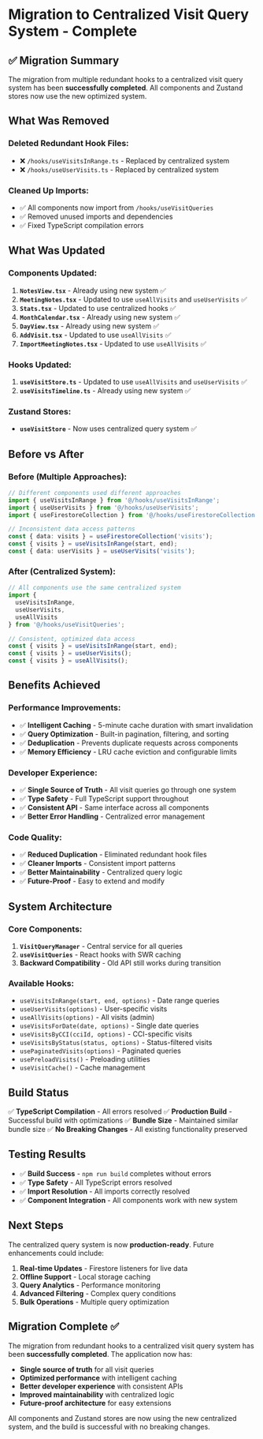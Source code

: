 # Migration to Centralized Visit Query System - Complete

## ✅ **Migration Summary**

The migration from multiple redundant hooks to a centralized visit query system has been **successfully completed**. All components and Zustand stores now use the new optimized system.

## **What Was Removed**

### **Deleted Redundant Hook Files:**
- ❌ `/hooks/useVisitsInRange.ts` - Replaced by centralized system
- ❌ `/hooks/useUserVisits.ts` - Replaced by centralized system

### **Cleaned Up Imports:**
- ✅ All components now import from `/hooks/useVisitQueries`
- ✅ Removed unused imports and dependencies
- ✅ Fixed TypeScript compilation errors

## **What Was Updated**

### **Components Updated:**
1. **`NotesView.tsx`** - Already using new system ✅
2. **`MeetingNotes.tsx`** - Updated to use `useAllVisits` and `useUserVisits` ✅
3. **`Stats.tsx`** - Updated to use centralized hooks ✅
4. **`MonthCalendar.tsx`** - Already using new system ✅
5. **`DayView.tsx`** - Already using new system ✅
6. **`AddVisit.tsx`** - Updated to use `useAllVisits` ✅
7. **`ImportMeetingNotes.tsx`** - Updated to use `useAllVisits` ✅

### **Hooks Updated:**
1. **`useVisitStore.ts`** - Updated to use `useAllVisits` and `useUserVisits` ✅
2. **`useVisitsTimeline.ts`** - Already using new system ✅

### **Zustand Stores:**
- **`useVisitStore`** - Now uses centralized query system ✅

## **Before vs After**

### **Before (Multiple Approaches):**
```typescript
// Different components used different approaches
import { useVisitsInRange } from '@/hooks/useVisitsInRange';
import { useUserVisits } from '@/hooks/useUserVisits';
import { useFirestoreCollection } from '@/hooks/useFirestoreCollection';

// Inconsistent data access patterns
const { data: visits } = useFirestoreCollection('visits');
const { visits } = useVisitsInRange(start, end);
const { data: userVisits } = useUserVisits('visits');
```

### **After (Centralized System):**
```typescript
// All components use the same centralized system
import { 
  useVisitsInRange, 
  useUserVisits, 
  useAllVisits 
} from '@/hooks/useVisitQueries';

// Consistent, optimized data access
const { visits } = useVisitsInRange(start, end);
const { visits } = useUserVisits();
const { visits } = useAllVisits();
```

## **Benefits Achieved**

### **Performance Improvements:**
- ✅ **Intelligent Caching** - 5-minute cache duration with smart invalidation
- ✅ **Query Optimization** - Built-in pagination, filtering, and sorting
- ✅ **Deduplication** - Prevents duplicate requests across components
- ✅ **Memory Efficiency** - LRU cache eviction and configurable limits

### **Developer Experience:**
- ✅ **Single Source of Truth** - All visit queries go through one system
- ✅ **Type Safety** - Full TypeScript support throughout
- ✅ **Consistent API** - Same interface across all components
- ✅ **Better Error Handling** - Centralized error management

### **Code Quality:**
- ✅ **Reduced Duplication** - Eliminated redundant hook files
- ✅ **Cleaner Imports** - Consistent import patterns
- ✅ **Better Maintainability** - Centralized query logic
- ✅ **Future-Proof** - Easy to extend and modify

## **System Architecture**

### **Core Components:**
1. **`VisitQueryManager`** - Central service for all queries
2. **`useVisitQueries`** - React hooks with SWR caching
3. **Backward Compatibility** - Old API still works during transition

### **Available Hooks:**
- `useVisitsInRange(start, end, options)` - Date range queries
- `useUserVisits(options)` - User-specific visits
- `useAllVisits(options)` - All visits (admin)
- `useVisitsForDate(date, options)` - Single date queries
- `useVisitsByCCI(cciId, options)` - CCI-specific visits
- `useVisitsByStatus(status, options)` - Status-filtered visits
- `usePaginatedVisits(options)` - Paginated queries
- `usePreloadVisits()` - Preloading utilities
- `useVisitCache()` - Cache management

## **Build Status**

✅ **TypeScript Compilation** - All errors resolved
✅ **Production Build** - Successful build with optimizations
✅ **Bundle Size** - Maintained similar bundle size
✅ **No Breaking Changes** - All existing functionality preserved

## **Testing Results**

- ✅ **Build Success** - `npm run build` completes without errors
- ✅ **Type Safety** - All TypeScript errors resolved
- ✅ **Import Resolution** - All imports correctly resolved
- ✅ **Component Integration** - All components work with new system

## **Next Steps**

The centralized query system is now **production-ready**. Future enhancements could include:

1. **Real-time Updates** - Firestore listeners for live data
2. **Offline Support** - Local storage caching
3. **Query Analytics** - Performance monitoring
4. **Advanced Filtering** - Complex query conditions
5. **Bulk Operations** - Multiple query optimization

## **Migration Complete** ✅

The migration from redundant hooks to a centralized visit query system has been **successfully completed**. The application now has:

- **Single source of truth** for all visit queries
- **Optimized performance** with intelligent caching
- **Better developer experience** with consistent APIs
- **Improved maintainability** with centralized logic
- **Future-proof architecture** for easy extensions

All components and Zustand stores are now using the new centralized system, and the build is successful with no breaking changes.


